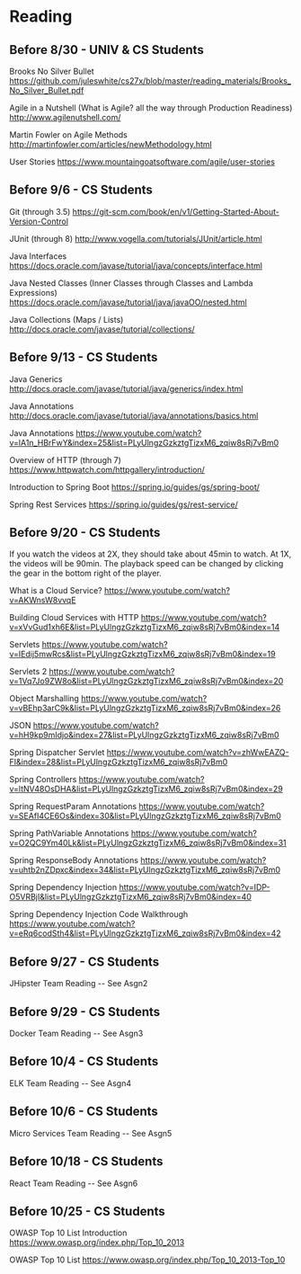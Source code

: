 # Reading

## Before 8/30 - UNIV & CS Students

Brooks No Silver Bullet https://github.com/juleswhite/cs27x/blob/master/reading_materials/Brooks_No_Silver_Bullet.pdf

Agile in a Nutshell (What is Agile? all the way through Production Readiness) http://www.agilenutshell.com/

Martin Fowler on Agile Methods http://martinfowler.com/articles/newMethodology.html

User Stories https://www.mountaingoatsoftware.com/agile/user-stories

## Before 9/6 - CS Students

Git (through 3.5) https://git-scm.com/book/en/v1/Getting-Started-About-Version-Control

JUnit (through 8) http://www.vogella.com/tutorials/JUnit/article.html

Java Interfaces
https://docs.oracle.com/javase/tutorial/java/concepts/interface.html

Java Nested Classes (Inner Classes through Classes and Lambda Expressions)
https://docs.oracle.com/javase/tutorial/java/javaOO/nested.html

Java Collections (Maps / Lists) http://docs.oracle.com/javase/tutorial/collections/

## Before 9/13 - CS Students

Java Generics http://docs.oracle.com/javase/tutorial/java/generics/index.html

Java Annotations http://docs.oracle.com/javase/tutorial/java/annotations/basics.html

Java Annotations
https://www.youtube.com/watch?v=lA1n_HBrFwY&index=25&list=PLyUlngzGzkztgTizxM6_zqiw8sRj7vBm0

Overview of HTTP (through 7) https://www.httpwatch.com/httpgallery/introduction/

Introduction to Spring Boot https://spring.io/guides/gs/spring-boot/

Spring Rest Services
https://spring.io/guides/gs/rest-service/

## Before 9/20 - CS Students

If you watch the videos at 2X, they should take about 45min to watch. At 1X, the videos will be 90min. The playback speed can be changed by clicking the gear in the bottom right of the player.

What is a Cloud Service?
https://www.youtube.com/watch?v=AKWnsW8vvqE

Building Cloud Services with HTTP https://www.youtube.com/watch?v=xVvGud1xh6E&list=PLyUlngzGzkztgTizxM6_zqiw8sRj7vBm0&index=14

Servlets
https://www.youtube.com/watch?v=IEdij5mwRcs&list=PLyUlngzGzkztgTizxM6_zqiw8sRj7vBm0&index=19

Servlets 2
https://www.youtube.com/watch?v=1Vq7Jo9ZW8o&list=PLyUlngzGzkztgTizxM6_zqiw8sRj7vBm0&index=20

Object Marshalling
https://www.youtube.com/watch?v=vBEhp3arC9k&list=PLyUlngzGzkztgTizxM6_zqiw8sRj7vBm0&index=26

JSON
https://www.youtube.com/watch?v=hH9kp9mIdjo&index=27&list=PLyUlngzGzkztgTizxM6_zqiw8sRj7vBm0

Spring Dispatcher Servlet
https://www.youtube.com/watch?v=zhWwEAZQ-FI&index=28&list=PLyUlngzGzkztgTizxM6_zqiw8sRj7vBm0

Spring Controllers
https://www.youtube.com/watch?v=ltNV48OsDHA&list=PLyUlngzGzkztgTizxM6_zqiw8sRj7vBm0&index=29

Spring RequestParam Annotations
https://www.youtube.com/watch?v=SEAfI4CE6Os&index=30&list=PLyUlngzGzkztgTizxM6_zqiw8sRj7vBm0

Spring PathVariable Annotations
https://www.youtube.com/watch?v=O2QC9Ym40Lk&list=PLyUlngzGzkztgTizxM6_zqiw8sRj7vBm0&index=31

Spring ResponseBody Annotations
https://www.youtube.com/watch?v=uhtb2nZDpxc&index=34&list=PLyUlngzGzkztgTizxM6_zqiw8sRj7vBm0

Spring Dependency Injection
https://www.youtube.com/watch?v=IDP-O5VRBjI&list=PLyUlngzGzkztgTizxM6_zqiw8sRj7vBm0&index=40

Spring Dependency Injection Code Walkthrough
https://www.youtube.com/watch?v=eRq6codSth4&list=PLyUlngzGzkztgTizxM6_zqiw8sRj7vBm0&index=42


## Before 9/27 - CS Students

JHipster Team Reading -- See Asgn2

## Before 9/29 - CS Students

Docker Team Reading -- See Asgn3

## Before 10/4 - CS Students

ELK Team Reading -- See Asgn4

## Before 10/6 - CS Students

Micro Services Team Reading -- See Asgn5

## Before 10/18 - CS Students

React Team Reading -- See Asgn6

## Before 10/25 - CS Students

OWASP Top 10 List Introduction
https://www.owasp.org/index.php/Top_10_2013

OWASP Top 10 List
https://www.owasp.org/index.php/Top_10_2013-Top_10



